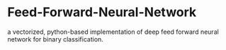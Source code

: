 # Feed-Forward-Neural-Network
a vectorized, python-based implementation of deep feed forward neural network for binary classification.
